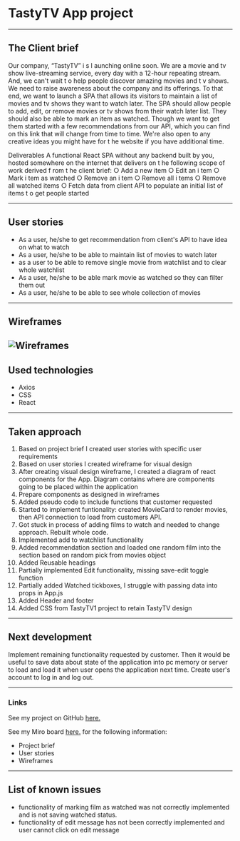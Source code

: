 # TastyTV App project

---

## The Client brief

Our company, “TastyTV” i s l aunching online soon. We are a movie and tv show live-streaming service, every day with a 12-hour repeating stream. And, we can't wait t o help people discover amazing movies and t v shows. We need to raise awareness about the company and its offerings. To that end, we want to launch a SPA that allows its visitors to maintain a list of movies and tv shows they want to watch later. The SPA should allow people to add, edit, or remove movies or tv shows from their watch later list. They should also be able to mark an item as watched. Though we want to get them started with a few recommendations from our API, which you can find on this link that will change from time to time. We're also open to any creative ideas you might have for t he website if you have additional time.

Deliverables
A functional React SPA without any backend built by you, hosted somewhere on the
internet that delivers on t he following scope of work derived f rom t he client brief:
○ Add a new item
○ Edit an i tem
○ Mark i tem as watched
○ Remove an i tem
○ Remove all i tems
○ Remove all watched items
○ Fetch data from client API to populate an initial list of items t o get people
started

---

## User stories

- As a user, he/she to get recommendation from client's API to have idea on what to watch
- As a user, he/she to be able to maintain list of movies to watch later
- as a user to be able to remove single movie from watchlist and to clear whole watchlist
- As a user, he/she to be able mark movie as watched so they can filter them out
- As a user, he/she to be able to see whole collection of movies

---

## Wireframes

## ![Wireframes](<http://tomasadamcik.com/Bootcamp/2.%20Project%20-%20TastyTV2%20(React)/TastyTV2_wireframes.JPG>)

## Used technologies

- Axios
- CSS
- React

---

## Taken approach

1.  Based on project brief I created user stories with specific user requirements
2.  Based on user stories I created wireframe for visual design
3.  After creating visual design wireframe, I created a diagram of react components for the App. Diagram contains where are components going to be placed within the application
4.  Prepare components as designed in wireframes
5.  Added pseudo code to include functions that customer requested
6.  Started to implement funtionality: created MovieCard to render movies, then API connection to load from customers API.
7.  Got stuck in process of adding films to watch and needed to change approach. Rebuilt whole code.
8.  Implemented add to watchlist functionality
9.  Added recommendation section and loaded one random film into the section based on random pick from movies object
10. Added Reusable headings
11. Partially implemented Edit functionality, missing save-edit toggle function
12. Partially added Watched tickboxes, I struggle with passing data into props in App.js
13. Added Header and footer
14. Added CSS from TastyTV1 project to retain TastyTV design

---

## Next development

Implement remaining functionality requested by customer.
Then it would be useful to save data about state of the application into pc memory or server to load and load it when user opens the application next time.
Create user's account to log in and log out.

---

### Links

See my project on GitHub [here.](https://github.com/TomasAdamcik-dotcom/TastyTV2)

See my Miro board [here.](https://miro.com/app/board/o9J_l9fwBok=/) for the following information:

- Project brief
- User stories
- Wireframes

---

## List of known issues

- functionality of marking film as watched was not correctly implemented and is not saving watched status.
- functionality of edit message has not been correctly implemented and user cannot click on edit message
